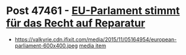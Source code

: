 # Post 47461 - [EU-Parlament stimmt für das Recht auf Reparatur](https://www.ifixit.com/News/47461/eu-parlament-stimmt-fur-das-recht-auf-reparatur)

- https://valkyrie.cdn.ifixit.com/media/2015/11/05164954/european-parliament-600x400.jpeg [media item](media-27828.md)